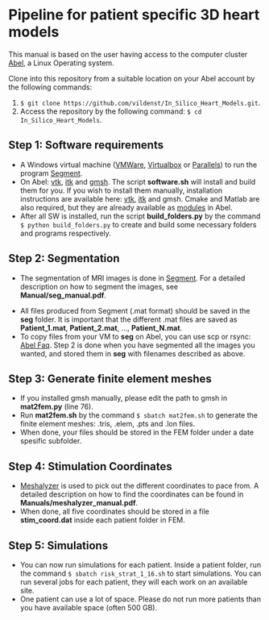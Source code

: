 # Pipeline for patient specific 3D heart models #

This manual is based on the user having access to the computer cluster [Abel](http://www.uio.no/english/services/it/research/hpc/abel/), a Linux Operating system.
<!-- This manual is based on Mac OS with homebrew. However, all installation requirements are described in 
detail such that it can be done from other systems as well. 

## Step 1: Software requirements ##

* A Windows virtual machine ([VMWare](https://www.vmware.com), [Virtualbox](https://www.virtualbox.org) or [Parallels](http://www.parallels.com/eu/)) to run the program [Segment](http://medviso.com/download2/).
* [MATLAB](https://se.mathworks.com/products/matlab.html) with the [Image Processing Toolbox](https://se.mathworks.com/products/image.html).
* [OsiriX](http://www.osirix-viewer.com) to visualize MRI images. For non Mac users, another DICOM image viewer can be used.
* [Paraview](https://www.paraview.org) to visualize early heart models.
* [Xcode](https://developer.apple.com/xcode/) (Mac users only).
* After Xcode is installed, you can clone into this repository through the terminal from a suitable location on you Mac/computer:    
	1. ```$ git clone https://github.com/vildenst/In_Silico_Heart_Models.git```.
	2. Access the repository by the following command: ```$ cd In_Silico_Heart_Models```.
* The rest of the tools can be installed by running the script **sw_req.sh** from the terminal: ```$ sh Step_1/sw_req.sh```.   
The tools installed by the script are as follows: [Homebrew](https://brew.sh) (Package manager for Mac), 
[Python](http://python.org) (included scipy, matplotlib and numpy), [Meshalyzer](https://github.com/cardiosolv/meshalyzer) 
(visualizes meshes), [vtk](http://www.vtk.org), [itk](https://itk.org) and [cmake](https://cmake.org).
* Access to a computer cluster. Steps 4 and 6 are not possible to run on a normal Mac or computer. -->

Clone into this repository from a suitable location on your Abel account by the following commands:
1. ```$ git clone https://github.com/vildenst/In_Silico_Heart_Models.git```.
2. Access the repository by the following command: ```$ cd In_Silico_Heart_Models```.

## Step 1: Software requirements ##
* A Windows virtual machine ([VMWare](https://www.vmware.com), [Virtualbox](https://www.virtualbox.org) or [Parallels](http://www.parallels.com/eu/)) to run the program [Segment](http://medviso.com/download2/).
* On Abel: [vtk](http://www.vtk.org), [itk](https://itk.org) and [gmsh](http://gmsh.info). The script **software.sh** will install and build them for you. If you wish to install them manually, installation instructions are available here: [vtk](http://www.vtk.org/Wiki/VTK/Building/Linux), [itk](https://itk.org/Wiki/ITK/Getting_Started/Build/Linux) and gmsh. Cmake and Matlab are also required, but they are already available as [modules](http://www.uio.no/english/services/it/research/hpc/abel/help/user-guide/modules.html) in Abel. 
* After all SW is installed, run the script **build_folders.py** by the command ```$ python build_folders.py``` to create and build some necessary folders and programs respectively.


## Step 2: Segmentation ##

* The segmentation of MRI images is done in [Segment](http://medviso.com/download2/). For a detailed description on how to segment the images, see **Manual/seg_manual.pdf**.
<!-- * Some of the MRI images have a bad resolution. Feel free to use [OsiriX](http://www.osirix-viewer.com) or another DICOM viewer program to get a better overview over the images. --> 
* All files produced from Segment (.mat format) should be saved in the **seg** folder. It is important that the different .mat files are saved as **Patient_1.mat**, **Patient_2.mat**, ..., **Patient_N.mat**.
* To copy files from your VM to **seg** on Abel, you can use scp or rsync: [Abel Faq](http://www.uio.no/english/services/it/research/hpc/abel/help/faq/).
Step 2 is done when you have segmented all the images you wanted, and stored them in **seg** with filenames described as above.

## Step 3: Generate finite element meshes ##

* If you installed gmsh manually, please edit the path to gmsh in **mat2fem.py** (line 76). 
* Run **mat2fem.sh** by the command ```$ sbatch mat2fem.sh``` to generate the finite element meshes: .tris, .elem, .pts and .lon files. 
* When done, your files should be stored in the FEM folder under a date spesific subfolder.

## Step 4: Stimulation Coordinates ##
* [Meshalyzer](https://github.com/cardiosolv/meshalyzer) is used to pick out the different coordinates to pace from. A detailed description on how to find the coordinates can be found in **Manuals/meshalyzer_manual.pdf**. 
* When done, all five coordinates should be stored in a file **stim_coord.dat** inside each patient folder in FEM.

## Step 5: Simulations ##
* You can now run simulations for each patient. Inside a patient folder, run the command ```$ sbatch risk_strat_1_16.sh``` to start simulations. You can run several jobs for each patient, they will each work on an available site.
* One patient can use a lot of space. Please do not run more patients than you have available space (often 500 GB). 